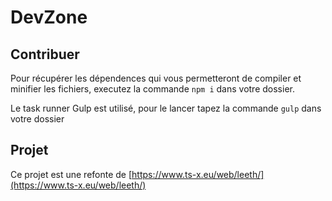 # DevZone

## Contribuer

Pour récupérer les dépendences qui vous permetteront de compiler et minifier les fichiers, executez la commande `npm i` dans votre dossier.

Le task runner Gulp est utilisé, pour le lancer tapez la commande `gulp` dans votre dossier

## Projet

Ce projet est une refonte de [https://www.ts-x.eu/web/leeth/](https://www.ts-x.eu/web/leeth/)
